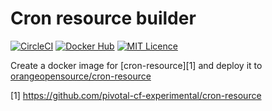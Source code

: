 # Cron resource builder

[![CircleCI](https://circleci.com/gh/Orange-OpenSource/cron-resource-builder.svg?style=svg)](https://circleci.com/gh/Orange-OpenSource/cron-resource-builder)
[![Docker Hub](http://img.shields.io/badge/Docker%20Hub-blue.svg)](https://hub.docker.com/r/orangeopensource/cron-resource/)
[![MIT Licence](http://img.shields.io/:license-MIT-blue.svg)](LICENSE)

Create a docker image for [cron-resource][1] and deploy it to [orangeopensource/cron-resource](https://hub.docker.com/r/orangeopensource/cron-resource/)




[1] https://github.com/pivotal-cf-experimental/cron-resource

